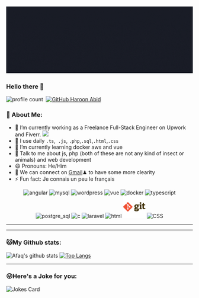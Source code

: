 ![BannerGIF](profile_banner.gif)


### Hello there 👋
![profile count](https://komarev.com/ghpvc/?username=CodeTalker007&color=red)&nbsp;
[![GitHub Haroon Abid](https://img.shields.io/github/followers/CodeTalker007?label=follow&style=social)](https://github.com/CodeTalker007)&nbsp;

### 🤵 About Me:
- 🏦 I’m currently working as a Freelance Full-Stack Engineer on Upwork and Fiverr. 
      <img src="https://media.giphy.com/media/WUlplcMpOCEmTGBtBW/giphy.gif" width="30">
- 🤔 I use daily ```.ts```,``` .js```, ```.php```,```.sql```,```.html```,```.css```
- 🌱 I’m currently learning docker aws and vue
- 💬 Talk to me about js, php (both of these are not any kind of insect or animals) and web development
- 😄 Pronouns: He/Him
- 👯 We can connect on [Gmail](https://mail.google.com/mail/?view=cm&fs=1&to=afaqumarbsse@gmail.com&su=Meet)♟ to have some more clearity
- ⚡ Fun fact: Je connais un peu le français

<p align="center">
<img src="https://cdn.rawgit.com/konpa/devicon/master/icons/angularjs/angularjs-plain.svg" alt="angular" width="60" height="60"/> 
<img src="https://cdn.rawgit.com/konpa/devicon/master/icons/mysql/mysql-original-wordmark.svg" alt="mysql" width="60" height="60"/> 
<img src="https://cdn.rawgit.com/konpa/devicon/master/icons/wordpress/wordpress-plain.svg" alt="wordpress" width="60" height="60"/>
<img src="https://cdn.rawgit.com/konpa/devicon/master/icons/vuejs/vuejs-plain.svg" alt="vue" width="60" height="60"/>
<img src="https://cdn.rawgit.com/konpa/devicon/master/icons/docker/docker-original-wordmark.svg" alt="docker" width="60" height="60"/> 
<img src="https://cdn.rawgit.com/konpa/devicon/master/icons/typescript/typescript-plain.svg" alt="typescript" width="60" height="60"/>
<img src="https://cdn.rawgit.com/konpa/devicon/master/icons/postgresql/postgresql-plain.svg" alt="postgre_sql" width="60" height="60"/> 
<img src="https://cdn.rawgit.com/konpa/devicon/master/icons/php/php-plain.svg" alt="c" width="60" height="60"/> 
<img src="https://cdn.rawgit.com/konpa/devicon/master/icons/laravel/laravel-plain.svg" alt="laravel" width="60" height="60"/> 
<img src="https://cdn.rawgit.com/konpa/devicon/master/icons/html5/html5-plain.svg" alt="html" width="60" height="60"/>
<img src="https://raw.githubusercontent.com/github/explore/80688e429a7d4ef2fca1e82350fe8e3517d3494d/topics/git/git.png" alt="GIT" width="60" height="60"/>
<img src="https://cdn.rawgit.com/konpa/devicon/master/icons/css3/css3-plain.svg" alt="CSS" width="60" height="60"/> 
</p>


---
---
### 🐱My Github stats:
![Afaq's github stats](https://github-readme-stats.vercel.app/api?username=CodeTalker007&count_private=true&show_icons=true&title_color=ffc857&icon_color=8ac926&text_color=daf7dc&bg_color=151515&hide=["stars"])
[![Top Langs](https://github-readme-stats.vercel.app/api/top-langs/?username=CodeTalker007&count_private=true&layout=compact&text_color=daf7dc&bg_color=151515)](https://github.com/anuraghazra/github-readme-stats)

---

### 😜Here's a Joke for you:
<img src="https://readme-jokes.vercel.app/api" alt="Jokes Card" />
